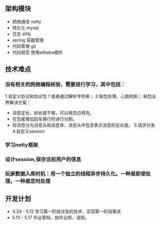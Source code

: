 ## 架构模块
* 网络通信  netty 
* 持久化    mysql
* 日志      slf4j
* spring   容器管理
* 代码管理  git
* 代码规范  使用alibaba插件


## 技术难点
### 没有相关的网络编程经验，需要进行学习，其中包括：
1.自定义协议和协议包？或者通过解析字符串；
2.粘包处理，心跳机制；
粘包业界解决方案：
* 消息定长，如长度不够，可以用空白填充。
* 在包尾增加回车换行符进行分割。
* 将消息分为消息头和消息体，消息头中包含表示消息的总长度。
3.请求分发
4.自定义session
### 学习netty框架
### 设计session,保存当前用户的信息
### 玩家数据入库时机：用一个独立的线程异步持久化。一种是即使处理，一种是定时处理

## 开发计划
* 4.24 - 5.12 学习第一阶段涉及的技术，实现第一阶段需求
* 5.13 - 5.17 毕业答辩，拍毕业照，请假。